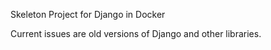 Skeleton Project for Django in Docker

Current issues are old versions of Django and other libraries.
